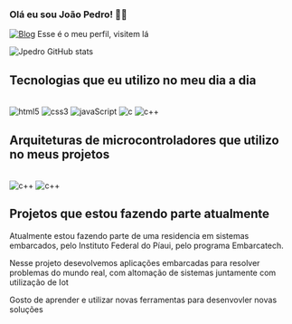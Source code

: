 ### Olá eu sou João Pedro! 🖐🏼
[![Blog](https://img.shields.io/badge/LinkedIn-0077B5?style=for-the-badge&logo=linkedin&logoColor=white)](https://www.linkedin.com/in/joao-pedro-mendes-de-oliveira/) Esse é o meu perfil, visitem lá

![Jpedro GitHub stats](https://github-readme-stats.vercel.app/api?username=Jpedro23&show_icons=true&theme=dracula)

## Tecnologias que eu utilizo no meu dia a dia

<div style="display: inline_block"><br/>
    <img aling="center" alt="html5" src="https://img.shields.io/badge/HTML5-E34F26?style=for-the-badge&logo=html5&logoColor=white"/>
    <img aling="center" alt="css3" src="https://img.shields.io/badge/CSS3-1572B6?style=for-the-badge&logo=css3&logoColor=white"/>
    <img aling="center" alt="javaScript" src="https://img.shields.io/badge/JavaScript-F7DF1E?style=for-the-badge&logo=javascript&logoColor=black"/>    
    <img aling="center" alt="c" src="https://img.shields.io/badge/C-00599C?style=for-the-badge&logo=c&logoColor=white"/>
    <img aling="center" alt="c++" src="https://img.shields.io/badge/C%2B%2B-00599C?style=for-the-badge&logo=c%2B%2B&logoColor=white"/>
</div>

## Arquiteturas de microcontroladores que utilizo no meus projetos

<div style="display: inline_block"><br/> 

<img aling="center" alt="c++" src="https://img.shields.io/badge/Raspberry%20Pi-A22846?style=for-the-badge&logo=Raspberry%20Pi&logoColor=white"/>
<img aling="center" alt="c++" src="https://img.shields.io/badge/espressif-E7352C?style=for-the-badge&logo=espressif&logoColor=white"/>

</div>

## Projetos que estou fazendo parte atualmente

Atualmente estou fazendo parte de uma residencia em sistemas embarcados, pelo Instituto Federal do Píaui, pelo programa Embarcatech.

Nesse projeto desevolvemos aplicações embarcadas para resolver problemas do mundo real, com altomação de sistemas juntamente com utilização de Iot

Gosto de aprender e utilizar novas ferramentas para desenvovler novas soluções
